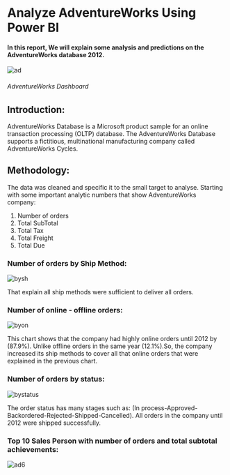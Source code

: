 # **Analyze AdventureWorks Using Power BI**

#### In this report, We will explain some analysis and predictions on the AdventureWorks database 2012.

![ad](https://user-images.githubusercontent.com/65326291/132260190-d5e1e56e-8581-4ec1-9260-22983002f36e.png)

###### AdventureWorks Dashboard


## **Introduction:**
AdventureWorks Database is a Microsoft product sample for an online transaction processing (OLTP) database. The AdventureWorks Database supports a fictitious, multinational manufacturing company called AdventureWorks Cycles.

## **Methodology:**
The data was cleaned and specific it to the small target to analyse.
Starting with some important analytic numbers that show AdventureWorks company:
1. Number of orders
2. Total SubTotal
3. Total Tax
4. Total Freight
5. Total Due

### **Number of orders by Ship Method:**

![bysh](https://user-images.githubusercontent.com/65326291/132260414-20e698ca-16d7-454c-a9a8-7023403bb79d.png)

That explain all ship methods were sufficient to deliver all orders.

### **Number of online - offline orders:**

![byon](https://user-images.githubusercontent.com/65326291/132260729-bbfd54c0-4a19-4e81-b3bc-58648956eb58.png)

This chart shows that the company had highly online orders until 2012 by (87.9%). Unlike offline orders in the same year (12.1%).So, the company increased its ship methods to cover all that online orders that were explained in the previous chart.

### **Number of orders by status:**

![bystatus](https://user-images.githubusercontent.com/65326291/132260859-761f02ea-159f-4708-8100-f91862161f78.png)

The order status has many stages such as: (In process-Approved-Backordered-Rejected-Shipped-Cancelled). All orders in the company until 2012 were shipped successfully.

### **Top 10 Sales Person with number of orders and total subtotal achievements:**

![ad6](https://user-images.githubusercontent.com/65326291/132260867-4f44df78-0548-4353-a5b7-19c469b84b72.png)
